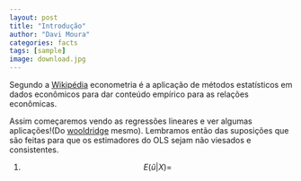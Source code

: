 ```yaml
---
layout: post
title: "Introdução"
author: "Davi Moura"
categories: facts
tags: [sample]
image: download.jpg
---
```


Segundo a [Wikipédia](https://en.wikipedia.org/wiki/Econometrics)  econometria é a aplicação de métodos estatísticos em dados econômicos para dar conteúdo empírico para as relações econômicas.

Assim começaremos vendo as regressões lineares e ver algumas aplicações!(Do [wooldridge](https://www.amazon.com.br/Introdu%C3%A7%C3%A3o-%C3%A0-econometria-abordagem-moderna/dp/8522125643/ref=sr_1_1?__mk_pt_BR=%C3%85M%C3%85%C5%BD%C3%95%C3%91&crid=1PM8D1E0KQIYC&dchild=1&keywords=wooldridge&qid=1595773140&sprefix=wooldri%2Caps%2C306&sr=8-1) mesmo). Lembramos então das suposições que são feitas para que os estimadores do OLS sejam não viesados e consistentes.

1. $$E(\hat{u}|X)=$$
